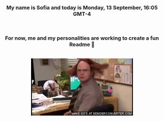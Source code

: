 


<div align="center">
<h3 >My name is Sofia and today is Monday, 13 September, 16:05 GMT-4</h3><br>
<h3 >For now, me and my personalities are working to create a fun Readme 👋
</h3><br>
<img src='img/dwight.gif' alt='working...'/>
</div>
